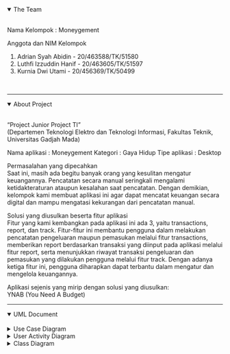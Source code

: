 <details open> 
<summary> The Team </summary>
<br>

Nama Kelompok : Moneygement 

Anggota dan NIM Kelompok 
1. Adrian Syah Abidin - 20/463588/TK/51580
2. Luthfi Izzuddin Hanif - 20/463605/TK/51597 
3. Kurnia Dwi Utami - 20/456369/TK/50499
  <br>
</details>

---

<details open> 
<summary> About Project </summary>
<br>

“Project Junior Project TI” \
(Departemen Teknologi Elektro dan Teknologi Informasi, Fakultas Teknik, Universitas Gadjah Mada)


Nama aplikasi : Moneygement 
Kategori      : Gaya Hidup
Tipe aplikasi : Desktop

Permasalahan yang dipecahkan \
Saat ini, masih ada begitu banyak orang yang kesulitan mengatur keuangannya. Pencatatan secara manual seringkali mengalami ketidakteraturan ataupun kesalahan saat pencatatan. Dengan demikian, kelompok kami membuat aplikasi ini agar dapat mencatat keuangan secara digital dan mampu mengatasi kekurangan dari pencatatan manual.

Solusi yang diusulkan beserta fitur aplikasi \
Fitur yang kami kembangkan pada aplikasi ini ada 3, yaitu transactions, report, dan track. Fitur-fitur ini membantu pengguna dalam melakukan pencatatan pengeluaran maupun pemasukan melalui fitur transactions, memberikan report berdasarkan transaksi yang diinput pada aplikasi melalui fitur report, serta menunjukkan riwayat transaksi pengeluaran dan pemasukan yang dilakukan pengguna melalui fitur track. Dengan adanya ketiga fitur ini, pengguna diharapkan dapat terbantu dalam mengatur dan mengelola keuangannya.

Aplikasi sejenis yang mirip dengan solusi yang diusulkan: \
YNAB (You Need A Budget)
  <br>
</details>

---

<details open> 
<summary> UML Document </summary>
<br>
  
<details> 
<summary> Use Case Diagram </summary>
<br>

  ![Moneygement Use Case Diagram](https://user-images.githubusercontent.com/75866738/189937048-62b69749-c7d3-4883-a7bf-d8f39b1c8570.png)
</details>

  
<details> 
<summary> User Activity Diagram </summary>
<br>
 
  ![image](https://user-images.githubusercontent.com/79238080/189939820-9b974217-304c-4187-b1e6-fd148ecafe0c.png)
</details>
  
<details> 
<summary> Class Diagram </summary>
<br>
  
  ![Moneygement Class Diagram](https://user-images.githubusercontent.com/78679594/189932977-42875276-28c9-43ad-aa1c-441a3e1d7498.jpg)
</details>
  
</details>
